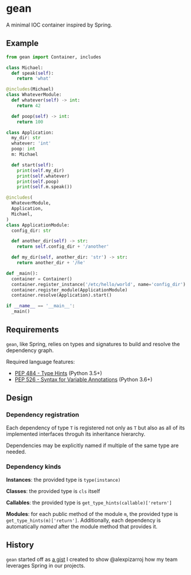 # gean

A minimal IOC container inspired by Spring.

## Example

```python
from gean import Container, includes

class Michael:
  def speak(self):
    return 'what'

@includes(Michael)
class WhateverModule:
  def whatever(self) -> int:
    return 42

  def poop(self) -> int:
    return 100

class Application:
  my_dir: str
  whatever: 'int'
  poop: int
  m: Michael

  def start(self):
    print(self.my_dir)
    print(self.whatever)
    print(self.poop)
    print(self.m.speak())

@includes(
  WhateverModule,
  Application,
  Michael,
)
class ApplicationModule:
  config_dir: str

  def another_dir(self) -> str:
    return self.config_dir + '/another'

  def my_dir(self, another_dir: 'str') -> str:
    return another_dir + '/ñe'

def _main():
  container = Container()
  container.register_instance('/etc/hello/world', name='config_dir')
  container.register_module(ApplicationModule)
  container.resolve(Application).start()

if __name__ == '__main__':
  _main()
```

## Requirements

`gean`, like Spring, relies on types and signatures to build and resolve the dependency graph.

Required language features: 
  - [PEP 484 - Type Hints](https://www.python.org/dev/peps/pep-0484/) (Python 3.5+)
  - [PEP 526 - Syntax for Variable Annotations](https://www.python.org/dev/peps/pep-0526/) (Python 3.6+)

## Design

### Dependency registration

Each dependency of type `T` is registered not only as `T` but also as all of its implemented interfaces throguh its inheritance hierarchy.

Dependencies may be explicitly named if multiple of the same type are needed.

### Dependency kinds

**Instances**: the provided type is `type(instance)`

**Classes**: the provided type is `cls` itself

**Callables**: the provided type is `get_type_hints(callable)['return']`

**Modules**: for each public method of the module `m`, the provided type is `get_type_hints(m)['return']`. Additionally, each dependency is automatically _named_ after the module method that provides it.

## History

`gean` started off as [a gist](https://gist.github.com/Garciat/ad8a3afbb3cef141fcc500ae6ba96bf4) I created to show @alexpizarroj how my team leverages Spring in our projects.
